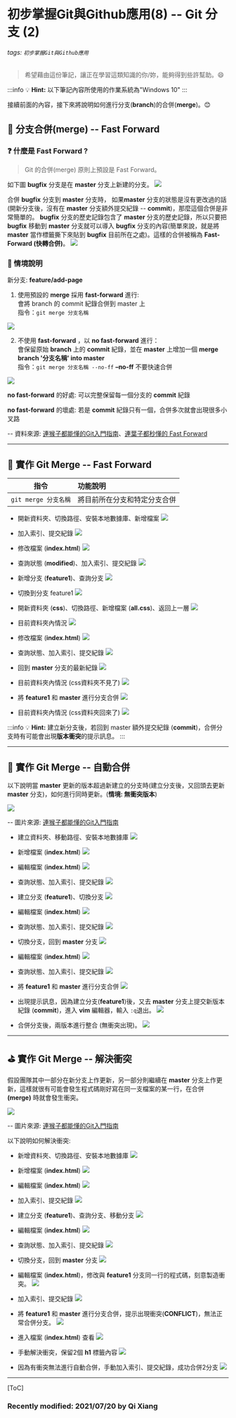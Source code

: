 # 初步掌握Git與Github應用(8) -- Git 分支 (2)

###### tags: `初步掌握Git與Github應用`

> 希望藉由這份筆記，讓正在學習這類知識的你/妳，能夠得到些許幫助。:smile: 

:::info
:bulb: **Hint:** 以下筆記內容所使用的作業系統為"Windows 10"
::: 

接續前面的內容，接下來將說明如何進行分支(**branch**)的合併(**merge**)。:blush:

## :memo: 分支合併(merge) -- Fast Forward

### :question: 什麼是 Fast Forward ?

> Git 的合併(merge) 原則上預設是 Fast Forward。

如下圖 **bugfix** 分支是在 **master** 分支上新建的分支。
![](https://backlog.com/git-tutorial/tw/img/post/stepup/capture_stepup1_4_1.png)

合併 **bugfix** 分支到 **master** 分支時， 如果**master** 分支的狀態是沒有更改過的話(開新分支後，沒有在 **master** 分支額外提交紀錄 -- **commit**)，那麼這個合併是非常簡單的。 **bugfix** 分支的歷史記錄包含了 **master** 分支的歷史記錄，所以只要把 **bugfix** 移動到 **master** 分支就可以導入 **bugfix** 分支的內容(簡單來說，就是將 **master** 當作標籤撕下來貼到 **bugfix** 目前所在之處)。這樣的合併被稱為 **Fast-Forward (快轉合併)**。
![](https://backlog.com/git-tutorial/tw/img/post/stepup/capture_stepup1_4_2.png)

### :dart: 情境說明

新分支: **feature/add-page**

1. 使用預設的 **merge** 採用 **fast-forward** 進行:<br>
會將 branch 的 commit 紀錄合併到 master 上<br>
指令：`git merge 分支名稱`

![](https://i.imgur.com/oPLxsue.png)

2. 不使用 **fast-forward** ，以 **no fast-forward** 進行：<br>
會保留原始 **branch** 上的 **commit** 紀錄，並在 **master** 上增加一個 **merge branch '分支名稱' into master**<br>
指令：`git merge 分支名稱 --no-ff`
**–no-ff** 不要快速合併

![](https://i.imgur.com/jtXK79v.png)


**no fast-forward** 的好處:
可以完整保留每一個分支的 **commit** 紀錄

**no fast-forward** 的壞處:
若是 **commit** 紀錄只有一個，合併多次就會出現很多小叉路

-- 資料來源: [連猴子都能懂的Git入門指南](https://backlog.com/git-tutorial/tw/stepup/stepup1_4.html)、[連葉子都秒懂的 Fast Forward](https://tzuhui.github.io/2019/06/20/Git/fast-forward/)


---
## :triangular_flag_on_post: 實作 Git Merge -- Fast Forward

| 指令         | 功能說明               |
| ----------------- |:----------------------- |
| `git merge 分支名稱`       | 將目前所在分支和特定分支合併|

* 開新資料夾、切換路徑、安裝本地數據庫、新增檔案
![](https://i.imgur.com/8Fraa2a.png)

* 加入索引、提交紀錄
![](https://i.imgur.com/M9lsnJS.png)

* 修改檔案 (**index.html**)
![](https://i.imgur.com/in1aF1J.png)

* 查詢狀態 (**modified**)、加入索引、提交紀錄
![](https://i.imgur.com/6Ae14Yr.png)

* 新增分支 (**feature1**)、查詢分支
![](https://i.imgur.com/uzOAaE1.png)

* 切換到分支 feature1 
![](https://i.imgur.com/so85tgU.png)

* 開新資料夾 (**css**)、切換路徑、新增檔案 (**all.css**)、返回上一層
![](https://i.imgur.com/giU3aRg.png)

* 目前資料夾內情況
![](https://i.imgur.com/s3nNDfI.png)

* 修改檔案 (**index.html**)
![](https://i.imgur.com/HcGw8tb.png)

* 查詢狀態、加入索引、提交紀錄
![](https://i.imgur.com/ruCdKb6.png)

* 回到 **master** 分支的最新紀錄
![](https://i.imgur.com/SXMYWfs.png)

* 目前資料夾內情況 (css資料夾不見了)
![](https://i.imgur.com/chQCsif.png)

* 將 **feature1** 和 **master** 進行分支合併
![](https://i.imgur.com/BHWw2dI.png)

* 目前資料夾內情況 (css資料夾回來了)
![](https://i.imgur.com/esr5ZNH.png)

:::info
:bulb: **Hint:** 建立新分支後，若回到 master 額外提交紀錄 (**commit**)，合併分支時有可能會出現**版本衝突**的提示訊息。
::: 

---

## :flags: 實作 Git Merge -- 自動合併

以下說明當 **master** 更新的版本超過新建立的分支時(建立分支後，又回頭去更新 **master** 分支)，如何進行同時更新。(**情境: 無衝突版本**)

![](https://backlog.com/git-tutorial/tw/img/post/stepup/capture_stepup2_7_2.png)

-- 圖片來源: [連猴子都能懂的Git入門指南](https://backlog.com/git-tutorial/tw/stepup/stepup2_7.html)

* 建立資料夾、移動路徑、安裝本地數據庫
![](https://i.imgur.com/eVPfGFn.png)

* 新增檔案 (**index.html**)
![](https://i.imgur.com/xgwwZB7.png)

* 編輯檔案 (**index.html**)
![](https://i.imgur.com/9rnDV5l.png)

* 查詢狀態、加入索引、提交紀錄
![](https://i.imgur.com/dZkjKQQ.png)

* 建立分支 (**feature1**)、切換分支
![](https://i.imgur.com/SkcRs26.png)

* 編輯檔案 (**index.html**)
![](https://i.imgur.com/o9wlssf.png)

* 查詢狀態、加入索引、提交紀錄
![](https://i.imgur.com/k4GJHrE.png)

* 切換分支，回到 **master** 分支
![](https://i.imgur.com/NZdvo3n.png)

* 編輯檔案 (**index.html**)
![](https://i.imgur.com/ZmQ9HRh.png)

* 查詢狀態、加入索引、提交紀錄
![](https://i.imgur.com/MGYF1US.png)

* 將 **feature1** 和 **master** 進行分支合併
![](https://i.imgur.com/MsTXNS7.png)

* 出現提示訊息，因為建立分支(**feature1**)後，又去 **master** 分支上提交新版本紀錄 (**commit**)，進入 **vim** 編輯器，輸入 `:q`退出。
![](https://i.imgur.com/oymx2qS.png)

* 合併分支後，兩版本進行整合 (無衝突出現)。
![](https://i.imgur.com/MjHxZZE.png)

---
## :golf: 實作 Git Merge -- 解決衝突

假設團隊其中一部分在新分支上作更新，另一部分則繼續在 **master** 分支上作更新，這樣就很有可能會發生程式碼剛好寫在同一支檔案的某一行，在合併 **(merge)** 時就會發生衝突。

![](https://backlog.com/git-tutorial/tw/img/post/stepup/capture_stepup2_7_2.png)

-- 圖片來源: [連猴子都能懂的Git入門指南](https://backlog.com/git-tutorial/tw/stepup/stepup2_7.html)

以下說明如何解決衝突:

* 新增資料夾、切換路徑、安裝本地數據庫
![](https://i.imgur.com/chNCqPP.png)

* 新增檔案 (**index.html**)
![](https://i.imgur.com/RNWhfmI.png)

* 編輯檔案 (**index.html**)
![](https://i.imgur.com/yS5A4hl.png)

* 加入索引、提交紀錄
![](https://i.imgur.com/XjB6qs4.png)

* 建立分支 (**feature1**)、查詢分支、移動分支
![](https://i.imgur.com/dkOc37t.png)

* 編輯檔案 (**index.html**)
![](https://i.imgur.com/EMWRcd2.png)

* 查詢狀態、加入索引、提交紀錄
![](https://i.imgur.com/MswoDPT.png)

* 切換分支，回到 **master** 分支
![](https://i.imgur.com/Gum6cIu.png)

* 編輯檔案 (**index.html**)，修改與 **feature1** 分支同一行的程式碼，刻意製造衝突。
![](https://i.imgur.com/ddTIZzS.png)

* 加入索引、提交紀錄
![](https://i.imgur.com/gtoacyi.png)

* 將 **feature1** 和 **master** 進行分支合併，提示出現衝突(**CONFLICT**)，無法正常合併分支。
![](https://i.imgur.com/jJIquSF.png)

* 進入檔案 (**index.html**) 查看
![](https://i.imgur.com/aq1Gy84.png)

* 手動解決衝突，保留2個 **h1** 標籤內容
![](https://i.imgur.com/F9Vu8qQ.png)

* 因為有衝突無法進行自動合併，手動加入索引、提交紀錄，成功合併2分支
![](https://i.imgur.com/wfo3lhS.png)

---

[ToC]

### Recently modified: 2021/07/20 by Qi Xiang
